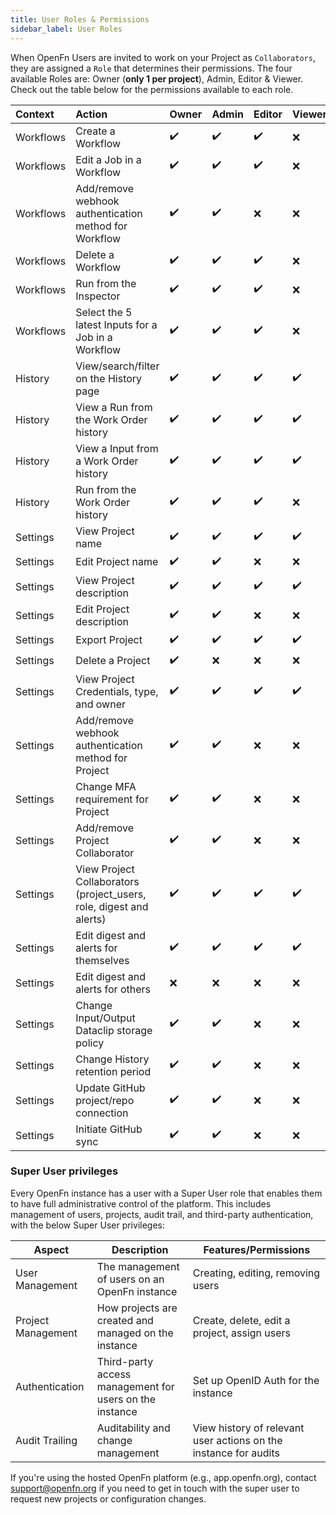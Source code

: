 ```yaml
---
title: User Roles & Permissions
sidebar_label: User Roles
---
```


When OpenFn Users are invited to work on your Project as `Collaborators`, they
are assigned a `Role` that determines their permissions. The four available
Roles are: Owner (**only 1 per project**), Admin, Editor & Viewer. Check out the
table below for the permissions available to each role.

| Context   | Action                                                              | Owner              | Admin              | Editor             | Viewer             |
| :-------- | :------------------------------------------------------------------ | :----------------- | :----------------- | :----------------- | :----------------- |
| Workflows | Create a Workflow                                                   | :heavy_check_mark: | :heavy_check_mark: | :heavy_check_mark: | :x:                |
| Workflows | Edit a Job in a Workflow                                            | :heavy_check_mark: | :heavy_check_mark: | :heavy_check_mark: | :x:                |
| Workflows | Add/remove webhook authentication method for Workflow               | :heavy_check_mark: | :heavy_check_mark: | :x:                | :x:                |
| Workflows | Delete a Workflow                                                   | :heavy_check_mark: | :heavy_check_mark: | :heavy_check_mark: | :x:                |
| Workflows | Run from the Inspector                                              | :heavy_check_mark: | :heavy_check_mark: | :heavy_check_mark: | :x:                |
| Workflows | Select the 5 latest Inputs for a Job in a Workflow                  | :heavy_check_mark: | :heavy_check_mark: | :heavy_check_mark: | :x:                |
| History   | View/search/filter on the History page                              | :heavy_check_mark: | :heavy_check_mark: | :heavy_check_mark: | :heavy_check_mark: |
| History   | View a Run from the Work Order history                              | :heavy_check_mark: | :heavy_check_mark: | :heavy_check_mark: | :heavy_check_mark: |
| History   | View a Input from a Work Order history                              | :heavy_check_mark: | :heavy_check_mark: | :heavy_check_mark: | :heavy_check_mark: |
| History   | Run from the Work Order history                                     | :heavy_check_mark: | :heavy_check_mark: | :heavy_check_mark: | :x:                |
| Settings  | View Project name                                                   | :heavy_check_mark: | :heavy_check_mark: | :heavy_check_mark: | :heavy_check_mark: |
| Settings  | Edit Project name                                                   | :heavy_check_mark: | :heavy_check_mark: | :x:                | :x:                |
| Settings  | View Project description                                            | :heavy_check_mark: | :heavy_check_mark: | :heavy_check_mark: | :heavy_check_mark: |
| Settings  | Edit Project description                                            | :heavy_check_mark: | :heavy_check_mark: | :x:                | :x:                |
| Settings  | Export Project                                                      | :heavy_check_mark: | :heavy_check_mark: | :heavy_check_mark: | :heavy_check_mark: |
| Settings  | Delete a Project                                                    | :heavy_check_mark: | :x:                | :x:                | :x:                |
| Settings  | View Project Credentials, type, and owner                           | :heavy_check_mark: | :heavy_check_mark: | :heavy_check_mark: | :heavy_check_mark: |
| Settings  | Add/remove webhook authentication method for Project                | :heavy_check_mark: | :heavy_check_mark: | :x:                | :x:                |
| Settings  | Change MFA requirement for Project                                  | :heavy_check_mark: | :heavy_check_mark: | :x:                | :x:                |
| Settings  | Add/remove Project Collaborator                                     | :heavy_check_mark: | :heavy_check_mark: | :x:                | :x:                |
| Settings  | View Project Collaborators (project_users, role, digest and alerts) | :heavy_check_mark: | :heavy_check_mark: | :heavy_check_mark: | :heavy_check_mark: |
| Settings  | Edit digest and alerts for themselves                               | :heavy_check_mark: | :heavy_check_mark: | :heavy_check_mark: | :heavy_check_mark: |
| Settings  | Edit digest and alerts for others                                   | :x:                | :x:                | :x:                | :x:                |
| Settings  | Change Input/Output Dataclip storage policy                         | :heavy_check_mark: | :heavy_check_mark: | :x:                | :x:                |
| Settings  | Change History retention period                                     | :heavy_check_mark: | :heavy_check_mark: | :x:                | :x:                |
| Settings  | Update GitHub project/repo connection                               | :heavy_check_mark: | :heavy_check_mark: | :x:                | :x:                |
| Settings  | Initiate GitHub sync                                                | :heavy_check_mark: | :heavy_check_mark: | :x:                | :x:                |

### Super User privileges

Every OpenFn instance has a user with a Super User role that enables them to
have full administrative control of the platform. This includes management of
users, projects, audit trail, and third-party authentication, with the below
Super User privileges:

| Aspect             | Description                                             | Features/Permissions                                             |
| ------------------ | ------------------------------------------------------- | ---------------------------------------------------------------- |
| User Management    | The management of users on an OpenFn instance           | Creating, editing, removing users                                |
| Project Management | How projects are created and managed on the instance    | Create, delete, edit a project, assign users                     |
| Authentication     | Third-party access management for users on the instance | Set up OpenID Auth for the instance                              |
| Audit Trailing     | Auditability and change management                      | View history of relevant user actions on the instance for audits |

If you're using the hosted OpenFn platform (e.g., app.openfn.org), contact
[support@openfn.org](mailto:support@openfn.org) if you need to get in touch with
the super user to request new projects or configuration changes.
